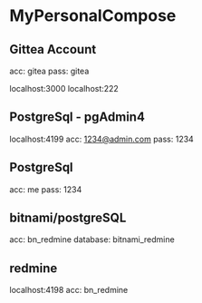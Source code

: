 # MyPersonalCompose



## Gittea Account
acc: gitea
pass: gitea

localhost:3000
localhost:222

## PostgreSql - pgAdmin4
localhost:4199
acc: 1234@admin.com
pass: 1234

## PostgreSql
[ipV4]:5432
acc: me
pass: 1234


## bitnami/postgreSQL
[ipV4]:5432
acc: bn_redmine
database: bitnami_redmine

## redmine
localhost:4198
acc: bn_redmine
